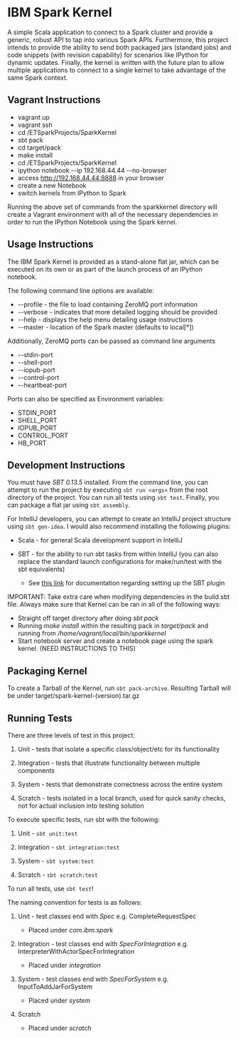 IBM Spark Kernel
================

A simple Scala application to connect to a Spark cluster and provide a generic,
robust API to tap into various Spark APIs. Furthermore, this project intends to
provide the ability to send both packaged jars (standard jobs) and code
snippets (with revision capability) for scenarios like IPython for dynamic
updates. Finally, the kernel is written with the future plan to allow multiple
applications to connect to a single kernel to take advantage of the same
Spark context.

Vagrant Instructions
--------------------

* vagrant up
* vagrant ssh
* cd /ETSparkProjects/SparkKernel
* sbt pack
* cd target/pack
* make install
* cd /ETSparkProjects/SparkKernel
* ipython notebook --ip 192.168.44.44 --no-browser
* access http://192.168.44.44:8888 in your browser
* create a new Notebook
* switch kernels from IPython to Spark

Running the above set of commands from the sparkkernel directory will create a Vagrant
environment with all of the necessary dependencies in order to run the IPython Notebook
using the Spark kernel. 

Usage Instructions
------------------

The IBM Spark Kernel is provided as a stand-alone flat jar, which can be
executed on its own or as part of the launch process of an IPython notebook.

The following command line options are available:

* --profile <file> - the file to load containing ZeroMQ port information
* --verbose - indicates that more detailed logging should be provided
* --help - displays the help menu detailing usage instructions
* --master - location of the Spark master (defaults to local[*])

Additionally, ZeroMQ ports can be passed as command line arguments

* --stdin-port <port>
* --shell-port <port>
* --iopub-port <port>
* --control-port <port>
* --heartbeat-port <port>

Ports can also be specified as Environment variables:

* STDIN_PORT
* SHELL_PORT
* IOPUB_PORT
* CONTROL_PORT
* HB_PORT

Development Instructions
------------------------

You must have *SBT 0.13.5* installed. From the command line, you can attempt to
run the project by executing `sbt run <args>` from the root directory of the
project. You can run all tests using `sbt test`. Finally, you can package a
flat jar using `sbt assembly`.

For IntelliJ developers, you can attempt to create an IntelliJ project
structure using `sbt gen-idea`. I would also recommend installing the following
plugins:

* Scala - for general Scala development support in IntelliJ

* SBT - for the ability to run sbt tasks from within IntelliJ (you can also
        replace the standard launch configurations for make/run/test with the
        sbt equivalents)

    * See [this link](https://github.com/orfjackal/idea-sbt-plugin/wiki) for
      documentation regarding setting up the SBT plugin

IMPORTANT:
Take extra care when modifying dependencies in the build.sbt file. Always make sure that Kernel can be ran in all of
the following ways:

* Straight off target directory after doing _sbt pack_
* Running _make install_ within the resulting pack in _target/pack_ and running from _/home/vagrant/local/bin/sparkkernel_
* Start notebook server and create a notebook page using the spark kernel. (NEED INSTRUCTIONS TO THIS)


Packaging Kernel
----------------

To create a Tarball of the Kernel, run `sbt pack-archive`. Resulting Tarball will be under target/spark-kernel-(version).tar.gz


Running Tests
-------------

There are three levels of test in this project:

1. Unit - tests that isolate a specific class/object/etc for its functionality

2. Integration - tests that illustrate functionality between multiple
   components

3. System - tests that demonstrate correctness across the entire system

4. Scratch - tests isolated in a local branch, used for quick sanity checks,
   not for actual inclusion into testing solution

To execute specific tests, run sbt with the following:

1. Unit - `sbt unit:test`

2. Integration - `sbt integration:test`

3. System - `sbt system:test`

4. Scratch - `sbt scratch:test`

To run all tests, use `sbt test`!

The naming convention for tests is as follows:

1. Unit - test classes end with _Spec_
   e.g. CompleteRequestSpec
    * Placed under _com.ibm.spark_

2. Integration - test classes end with _SpecForIntegration_
   e.g. InterpreterWithActorSpecForIntegration
    * Placed under _integration_

3. System - test classes end with _SpecForSystem_
   e.g. InputToAddJarForSystem
    * Placed under _system_

4. Scratch
    * Placed under _scratch_